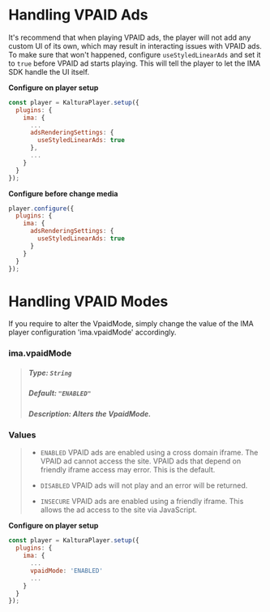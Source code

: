 # Handling VPAID Ads

It's recommend that when playing VPAID ads, the player will not add any custom UI of its own, which may result in interacting issues with VPAID ads.
<br>To make sure that won't happened, configure `useStyledLinearAds` and set it to `true` before VPAID ad starts playing. This will tell the player to let the IMA SDK handle the UI itself.

**Configure on player setup**

```js
const player = KalturaPlayer.setup({
  plugins: {
    ima: {
      ...
      adsRenderingSettings: {
        useStyledLinearAds: true
      },
      ...
    }
  }
});
```

**Configure before change media**

```js
player.configure({
  plugins: {
    ima: {
      adsRenderingSettings: {
        useStyledLinearAds: true
      }
    }
  }
});
```

# Handling VPAID Modes

If you require to alter the VpaidMode, simply change the value of the IMA player configuration 'ima.vpaidMode' accordingly.

### ima.vpaidMode

> ##### Type: `String`
>
> ##### Default: `"ENABLED"`
>
> ##### Description: Alters the VpaidMode.

### Values

> * `ENABLED` VPAID ads are enabled using a cross domain iframe. The VPAID ad cannot access the site. VPAID ads that depend on friendly iframe access may error. This is the default.
>
> * `DISABLED` VPAID ads will not play and an error will be returned.
>
> * `INSECURE` VPAID ads are enabled using a friendly iframe. This allows the ad access to the site via JavaScript.

**Configure on player setup**

```js
const player = KalturaPlayer.setup({
  plugins: {
    ima: {
      ...
      vpaidMode: 'ENABLED'
      ...
    }
  }
});
```
